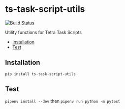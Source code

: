 # ts-task-script-utils <!-- omit in toc -->

[![Build Status](https://travis-ci.com/tetrascience/ts-task-script-utils.svg?branch=master)](https://travis-ci.com/tetrascience/ts-task-script-utils)

Utility functions for Tetra Task Scripts

- [Installation](#installation)
- [Test](#test)

## Installation

`pip install ts-task-script-utils`

## Test

`pipenv install --dev`
then
`pipenv run python -m pytest`
